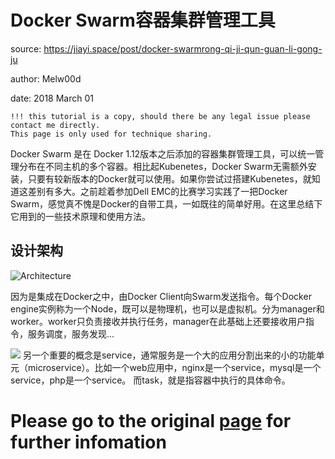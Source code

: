 # Docker Swarm容器集群管理工具
source: https://jiayi.space/post/docker-swarmrong-qi-ji-qun-guan-li-gong-ju

author: Melw00d

date: 2018 March 01
```
!!! this tutorial is a copy, should there be any legal issue please contact me directly.
This page is only used for technique sharing.
```

Docker Swarm 是在 Docker 1.12版本之后添加的容器集群管理工具，可以统一管理分布在不同主机的多个容器。相比起Kubenetes，Docker Swarm无需额外安装，只要有较新版本的Docker就可以使用。如果你尝试过搭建Kubenetes，就知道这差别有多大。之前趁着参加Dell EMC的比赛学习实践了一把Docker Swarm，感觉真不愧是Docker的自带工具，一如既往的简单好用。在这里总结下它用到的一些技术原理和使用方法。

## 设计架构
![Architecture](https://jiayi.space/_image/swarmarchitecture.jpg)

因为是集成在Docker之中，由Docker Client向Swarm发送指令。每个Docker engine实例称为一个Node，既可以是物理机，也可以是虚拟机。分为manager和worker。worker只负责接收并执行任务，manager在此基础上还要接收用户指令，服务调度，服务发现...

![](https://jiayi.space/_image/services-diagram.png)
另一个重要的概念是service，通常服务是一个大的应用分割出来的小的功能单元（microservice）。比如一个web应用中，nginx是一个service，mysql是一个service，php是一个service。
而task，就是指容器中执行的具体命令。


# Please go to the original [page](https://jiayi.space/post/docker-swarmrong-qi-ji-qun-guan-li-gong-ju) for further infomation

